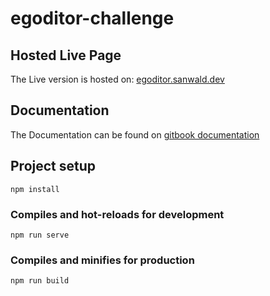 # egoditor-challenge

## Hosted Live Page
The Live version is hosted on: [egoditor.sanwald.dev](https://egoditor.sanwald.dev/)
## Documentation
The Documentation can be found on [gitbook documentation](https://testappgitbooknow.gitbook.io/egoditor-challenge/documentation)

## Project setup
```
npm install
```

### Compiles and hot-reloads for development
```
npm run serve
```

### Compiles and minifies for production
```
npm run build
```
